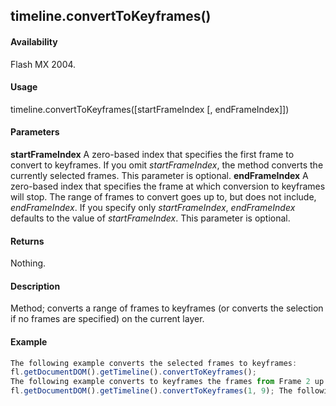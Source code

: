 ## timeline.convertToKeyframes()

#### Availability

Flash MX 2004.

#### Usage

timeline.convertToKeyframes(\[startFrameIndex \[, endFrameIndex\]\])

#### Parameters

**startFrameIndex** A zero-based index that specifies the first frame to convert to keyframes. If you omit
*startFrameIndex*, the method converts the currently selected frames. This parameter is optional.
**endFrameIndex** A zero-based index that specifies the frame at which conversion to keyframes will stop. The range of frames to convert goes up to, but does not include, *endFrameIndex*. If you specify only *startFrameIndex*, *endFrameIndex* defaults to the value of *startFrameIndex*. This parameter is optional.

#### Returns

Nothing.

#### Description

Method; converts a range of frames to keyframes (or converts the selection if no frames are specified) on the current layer.

#### Example

```javascript
The following example converts the selected frames to keyframes:
fl.getDocumentDOM().getTimeline().convertToKeyframes();
The following example converts to keyframes the frames from Frame 2 up to, but not including, Frame 10 (remember that index values are different from frame number values):
fl.getDocumentDOM().getTimeline().convertToKeyframes(1, 9); The following example converts Frame 5 to a keyframe: fl.getDocumentDOM().getTimeline().convertToKeyframes(4);

```